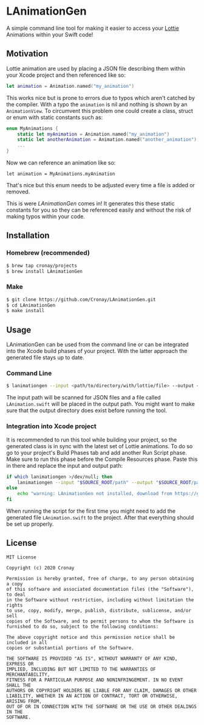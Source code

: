 LAnimationGen
=============

A simple command line tool for making it easier to access your [Lottie](https://github.com/airbnb/lottie-ios) Animations within your Swift code!

Motivation
----------

Lottie animation are used by placing a JSON file describing them within your Xcode project and then referenced like so:

```swift
let animation = Animation.named("my_animation")
```

This works nice but is prone to errors due to typos which aren't catched by the compiler. With a typo the `animation` is nil and nothing is shown by an `AnimationView`. To circumvent this problem one could create a class, struct or enum with static constants such as:

```swift
enum MyAnimations {
    static let myAnimation = Animation.named("my_animation")
    static let anotherAnimation = Animation.named("another_animation")
    ...
}
```
Now we can reference an animation like so:

`let animation = MyAnimations.myAnimation`

That's nice but this enum needs to be adjusted every time a file is added or removed.

This is were *LAnimationGen* comes in! It generates this these static constants for you so they can be referenced easily and without the risk of making typos within your code.

Installation
------------
### Homebrew (recommended)

```bash
$ brew tap cronay/projects
$ brew install LAnimationGen
```

### Make

```bash
$ git clone https://github.com/Cronay/LAnimationGen.git
$ cd LAnimationGen
$ make install
```

Usage
-----
LAnimationGen can be used from the command line or can be integrated into the Xcode build phases of your project. With the latter approach the generated file stays up to date.

### Command Line
```bash
$ lanimationgen --input <path/to/directory/with/lottie/file> --output <path/to/some/folder>
```
The input path will be scanned for JSON files and a file called `LAnimation.swift` will be placed in the output path. You might want to make sure that the output directory does exist before running the tool.

### Integration into Xcode project
It is recommended to run this tool while building your project, so the generated class is in sync with the latest set of Lottie animations. To do so go to your project's Build Phases tab and add another Run Script phase. Make sure to run this phase before the Compile Resources phase. Paste this in there and replace the input and output path: 
```bash
if which lanimationgen >/dev/null; then
    lanimationgen --input "$SOURCE_ROOT/path" --output "$SOURCE_ROOT/path"
else
    echo "warning: LAnimationGen not installed, download from https://github.com/Cronay/LAnimationGen"
fi
```
When running the script for the first time you might need to add the generated file `LAnimation.swift` to the project. After that everything should be set up properly.

License
-------
```
MIT License

Copyright (c) 2020 Cronay

Permission is hereby granted, free of charge, to any person obtaining a copy
of this software and associated documentation files (the "Software"), to deal
in the Software without restriction, including without limitation the rights
to use, copy, modify, merge, publish, distribute, sublicense, and/or sell
copies of the Software, and to permit persons to whom the Software is
furnished to do so, subject to the following conditions:

The above copyright notice and this permission notice shall be included in all
copies or substantial portions of the Software.

THE SOFTWARE IS PROVIDED "AS IS", WITHOUT WARRANTY OF ANY KIND, EXPRESS OR
IMPLIED, INCLUDING BUT NOT LIMITED TO THE WARRANTIES OF MERCHANTABILITY,
FITNESS FOR A PARTICULAR PURPOSE AND NONINFRINGEMENT. IN NO EVENT SHALL THE
AUTHORS OR COPYRIGHT HOLDERS BE LIABLE FOR ANY CLAIM, DAMAGES OR OTHER
LIABILITY, WHETHER IN AN ACTION OF CONTRACT, TORT OR OTHERWISE, ARISING FROM,
OUT OF OR IN CONNECTION WITH THE SOFTWARE OR THE USE OR OTHER DEALINGS IN THE
SOFTWARE.
```
